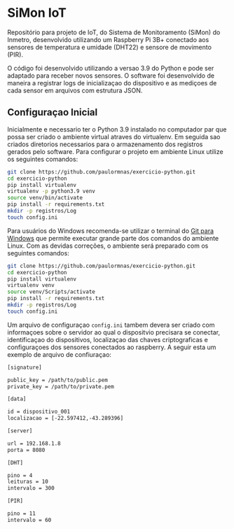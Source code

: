 # SiMon IoT
Repositório para projeto de IoT, do Sistema de Monitoramento (SiMon) do Inmetro, desenvolvido utilizando um Raspberry Pi 3B+ conectado aos sensores de temperatura e umidade (DHT22) e sensore de movimento (PIR).

O código foi desenvolvido utilizando a versao 3.9 do Python e pode ser adaptado para receber novos sensores. O software foi desenvolvido de maneira a registrar logs de inicializaçao do dispositivo e as mediçoes de cada sensor em arquivos com estrutura JSON.

## Configuraçao Inicial

Inicialmente e necessario ter o Python 3.9 instalado no computador par que possa ser criado o ambiente virtual atraves do virtualenv. Em seguida sao criados diretorios necessarios para o armazenamento dos registros gerados pelo software. Para configurar o projeto em ambiente Linux utilize os seguintes comandos:

```bash
git clone https://github.com/paulormnas/exercicio-python.git
cd exercicio-python
pip install virtualenv
virtualenv -p python3.9 venv
source venv/bin/activate
pip install -r requirements.txt
mkdir -p registros/Log
touch config.ini
```

Para usuários do Windows recomenda-se utilizar o terminal do [Git para Windows](https://git-scm.com/download/win) que permite executar grande parte dos comandos do ambiente Linux. Com as devidas correções, o ambiente será preparado com os seguintes comandos: 

```bash
git clone https://github.com/paulormnas/exercicio-python.git
cd exercicio-python
pip install virtualenv
virtualenv venv
source venv/Scripts/activate
pip install -r requirements.txt
mkdir -p registros/Log
touch config.ini
```
Um arquivo de configuraçao ```config.ini``` tambem devera ser criado com informaçoes sobre o servidor ao qual o dispositvio precisara se conectar, identificaçao do dispositivos, localizaçao das chaves criptograficas e configuraçoes dos sensores conectados ao raspberry. A seguir esta um exemplo de arquivo de confiuraçao:

```txt
[signature]

public_key = /path/to/public.pem
private_key = /path/to/private.pem

[data]

id = dispositivo_001
localizacao = [-22.597412,-43.289396]

[server]

url = 192.168.1.8
porta = 8080

[DHT]

pino = 4
leituras = 10
intervalo = 300

[PIR]

pino = 11
intervalo = 60
```
